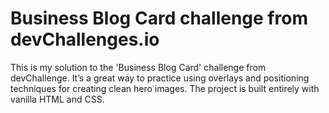# Business Blog Card challenge from devChallenges.io

This is my solution to the 'Business Blog Card' challenge from devChallenge. It’s a great way to practice using overlays and positioning techniques for creating clean hero images. The project is built entirely with vanilla HTML and CSS.
